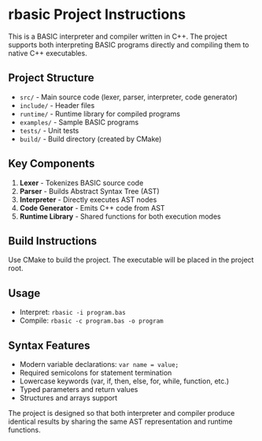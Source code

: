 # rbasic Project Instructions

This is a BASIC interpreter and compiler written in C++. The project supports both interpreting BASIC programs directly and compiling them to native C++ executables.

## Project Structure
- `src/` - Main source code (lexer, parser, interpreter, code generator)
- `include/` - Header files
- `runtime/` - Runtime library for compiled programs
- `examples/` - Sample BASIC programs
- `tests/` - Unit tests
- `build/` - Build directory (created by CMake)

## Key Components
1. **Lexer** - Tokenizes BASIC source code
2. **Parser** - Builds Abstract Syntax Tree (AST)
3. **Interpreter** - Directly executes AST nodes
4. **Code Generator** - Emits C++ code from AST
5. **Runtime Library** - Shared functions for both execution modes

## Build Instructions
Use CMake to build the project. The executable will be placed in the project root.

## Usage
- Interpret: `rbasic -i program.bas`
- Compile: `rbasic -c program.bas -o program`

## Syntax Features
- Modern variable declarations: `var name = value;`
- Required semicolons for statement termination
- Lowercase keywords (var, if, then, else, for, while, function, etc.)
- Typed parameters and return values
- Structures and arrays support

The project is designed so that both interpreter and compiler produce identical results by sharing the same AST representation and runtime functions.